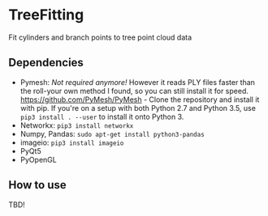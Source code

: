 # TreeFitting
Fit cylinders and branch points to tree point cloud data

<h2>Dependencies</h2>

- Pymesh: *Not required anymore!* However it reads PLY files faster than the roll-your own method I found, so you can still install it for speed.
https://github.com/PyMesh/PyMesh - Clone the repository and install it with pip. If you're on a setup with both Python 2.7 and Python 3.5,
use `pip3 install . --user` to install it onto Python 3.
- Networkx: `pip3 install networkx`
- Numpy, Pandas: `sudo apt-get install python3-pandas`
- imageio: `pip3 install imageio`
- PyQt5
- PyOpenGL

<h2>How to use</h2>
TBD!